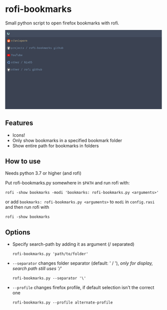 # rofi-bookmarks
Small python script to open firefox bookmarks with rofi.

![rofi-bookmarks showcase](images/rofi-bookmarks_showcase.png)

## Features
* Icons!
* Only show bookmarks in a specified bookmark folder
* Show entire path for bookmarks in folders

## How to use
Needs python 3.7 or higher (and rofi)

Put rofi-bookmarks.py somewhere in `$PATH` and run rofi with:
```
rofi -show bookmarks -modi 'bookmarks: rofi-bookmarks.py <arguments>'
```
or add `bookmarks: rofi-bookmarks.py <arguments>` to `modi` in `config.rasi`
and then run rofi with
```
rofi -show bookmarks
```

## Options
* Specify search-path by adding it as argument (/ separated)
  ```
  rofi-bookmarks.py 'path/to/folder'
  ```
* `--separator` changes folder separator (default: ' / '), *only for display, search path still uses '/'*
  ```
  rofi-bookmarks.py --separator '\'
  ```
* `--profile` changes firefox profile, if default selection isn't the correct one
  ```
  rofi-bookmarks.py --profile alternate-profile
  ```
